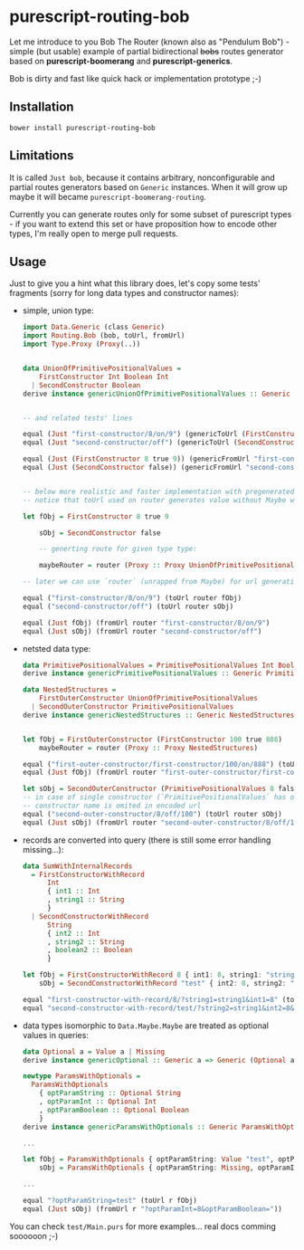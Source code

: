 # purescript-routing-bob

Let me introduce to you Bob The Router (known also as "Pendulum Bob") - simple (but usable) example of partial bidirectional ~~bobs~~ routes generator based on __purescript-boomerang__ and __purescript-generics__.

 Bob is dirty and fast like quick hack or implementation prototype ;-)

## Installation

```shell
bower install purescript-routing-bob
```

## Limitations

It is called `Just bob`, because it contains arbitrary, nonconfigurable and partial routes generators based on `Generic` instances.
When it will grow up maybe it will became `purescript-boomerang-routing`.

Currently you can generate routes only for some subset of purescript types - if you want to extend this set or have proposition how to encode other types, I'm really open to merge pull requests.


## Usage

Just to give you a hint what this library does, let's copy some tests' fragments (sorry for long data types and constructor names):

  * simple, union type:

    ```purescript
    import Data.Generic (class Generic)
    import Routing.Bob (bob, toUrl, fromUrl)
    import Type.Proxy (Proxy(..))


    data UnionOfPrimitivePositionalValues =
        FirstConstructor Int Boolean Int
      | SecondConstructor Boolean
    derive instance genericUnionOfPrimitivePositionalValues :: Generic UnionOfPrimitivePositionalValues


    -- and related tests' lines

    equal (Just "first-constructor/8/on/9") (genericToUrl (FirstConstructor 8 true 9))
    equal (Just "second-constructor/off") (genericToUrl (SecondConstructor false))

    equal (Just (FirstConstructor 8 true 9)) (genericFromUrl "first-constructor/8/on/9")
    equal (Just (SecondConstructor false)) (genericFromUrl "second-constructor/off")


    -- below more realistic and faster implementation with pregenerated router
    -- notice that toUrl used on router generates value without Maybe wrapping

    let fObj = FirstConstructor 8 true 9

        sObj = SecondConstructor false

        -- generting route for given type type:

        maybeRouter = router (Proxy :: Proxy UnionOfPrimitivePositionalValues)

    -- later we can use `router` (unrapped from Maybe) for url generation and url parsing:

    equal ("first-constructor/8/on/9") (toUrl router fObj)
    equal ("second-constructor/off") (toUrl router sObj)

    equal (Just fObj) (fromUrl router "first-constructor/8/on/9")
    equal (Just sObj) (fromUrl router "second-constructor/off")

    ```

  * netsted data type:

    ```purescript
    data PrimitivePositionalValues = PrimitivePositionalValues Int Boolean Int
    derive instance genericPrimitivePositionalValues :: Generic PrimitivePositionalValues

    data NestedStructures =
        FirstOuterConstructor UnionOfPrimitivePositionalValues
      | SecondOuterConstructor PrimitivePositionalValues
    derive instance genericNestedStructures :: Generic NestedStructures


    let fObj = FirstOuterConstructor (FirstConstructor 100 true 888)
        maybeRouter = router (Proxy :: Proxy NestedStructures)

    equal ("first-outer-constructor/first-constructor/100/on/888") (toUrl router fObj)
    equal (Just fObj) (fromUrl router "first-outer-constructor/first-constructor/100/on/888"))

    let sObj = SecondOuterConstructor (PrimitivePositionalValues 8 false 100)
    -- in case of single constructor (`PrimitivePositionalValues` has one),
    -- constructor name is omited in encoded url
    equal ("second-outer-constructor/8/off/100") (toUrl router sObj)
    equal (Just sObj) (fromUrl router "second-outer-constructor/8/off/100"))

    ```

  * records are converted into query (there is still some error handling missing...):

    ```purescript
    data SumWithInternalRecords
      = FirstConstructorWithRecord
          Int
          { int1 :: Int
          , string1 :: String
          }
      | SecondConstructorWithRecord
          String
          { int2 :: Int
          , string2 :: String
          , boolean2 :: Boolean
          }

    let fObj = FirstConstructorWithRecord 8 { int1: 8, string1: "string1" }
        sObj = SecondConstructorWithRecord "test" { int2: 8, string2: "string1", boolean2: false }

    equal "first-constructor-with-record/8/?string1=string1&int1=8" (toUrl router fObj)
    equal "second-constructor-with-record/test/?string2=string1&int2=8&boolean2=off" (toUrl router sObj))
    ```

  * data types isomorphic to `Data.Maybe.Maybe` are treated as optional values in queries:

    ```purescript
    data Optional a = Value a | Missing
    derive instance genericOptional :: Generic a => Generic (Optional a)

    newtype ParamsWithOptionals =
      ParamsWithOptionals
        { optParamString :: Optional String
        , optParamInt :: Optional Int
        , optParamBoolean :: Optional Boolean
        }
    derive instance genericParamsWithOptionals :: Generic ParamsWithOptionals

    ...

    let fObj = ParamsWithOptionals { optParamString: Value "test", optParamInt: Missing, optParamBoolean: Missing}
        sObj = ParamsWithOptionals { optParamString: Missing, optParamInt: Value 8, optParamBoolean: Missing}

    ...

    equal "?optParamString=test" (toUrl r fObj)
    equal (Just sObj) (fromUrl r "?optParamInt=8&optParamBoolean="))
    ```


You can check `test/Main.purs` for more examples... real docs comming soooooon ;-)
